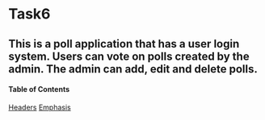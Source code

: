 # Task6
## This is a poll application that has a user login system. Users can vote on polls created by the admin. The admin can add, edit and delete polls.
#### Table of Contents
[Headers](#headers)
[Emphasis](#emphasis)

##
